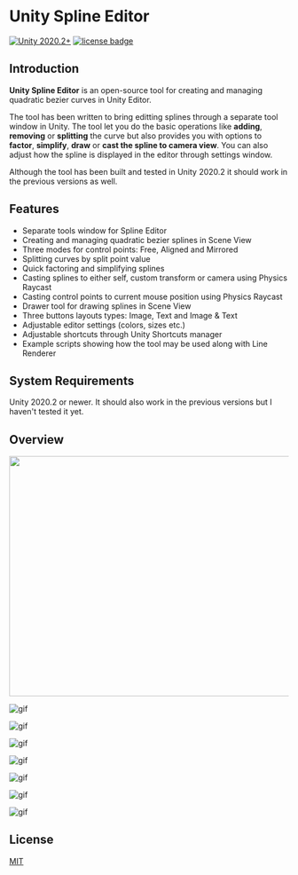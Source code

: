 # Unity Spline Editor
[![Unity 2020.2+](https://img.shields.io/badge/unity-2020.2%2B-blue.svg)](https://unity3d.com/get-unity/download) [![license badge](https://img.shields.io/badge/license-MIT-green.svg)](LICENSE)
## Introduction

**Unity Spline Editor** is an open-source tool for creating and managing quadratic bezier curves in Unity Editor. 

The tool has been written to bring editting splines through a separate tool window in Unity. The tool let you do the basic operations like **adding**, **removing** or **splitting** the curve but also provides you with options to **factor**, **simplify**, **draw** or **cast the spline to camera view**. You can also adjust how the spline is displayed in the editor through settings window. 

Although the tool has been built and tested in Unity 2020.2 it should work in the previous versions as well.

## Features

- Separate tools window for Spline Editor
- Creating and managing quadratic bezier splines in Scene View
- Three modes for control points: Free, Aligned and Mirrored
- Splitting curves by split point value
- Quick factoring and simplifying splines
- Casting splines to either self, custom transform or camera using Physics Raycast
- Casting control points to current mouse position using Physics Raycast
- Drawer tool for drawing splines in Scene View
- Three buttons layouts types: Image, Text and Image & Text
- Adjustable editor settings (colors, sizes etc.)
- Adjustable shortcuts through Unity Shortcuts manager
- Example scripts showing how the tool may be used along with Line Renderer

## System Requirements

Unity 2020.2 or newer. It should also work in the previous versions but I haven't tested it yet.

## Overview
 <img src="https://i.imgur.com/o3CVT8e.gif" width="600" height="432.75">
 
 ![gif](https://i.imgur.com/uVQE4iX.gif) 

 
 ![gif](https://i.imgur.com/AfDWVpm.gif) 
 
 ![gif](https://i.imgur.com/6DTlYlx.gif) 
 
 ![gif](https://i.imgur.com/cpnBNMR.gif) 
 
 ![gif](https://i.imgur.com/aYKMNxq.gif) 
  
 ![gif](https://i.imgur.com/4jYvQq6.gif) 
 
 ![gif](https://i.imgur.com/GZn0Hin.gif) 
 
 ## License
 
[MIT](LICENSE)
